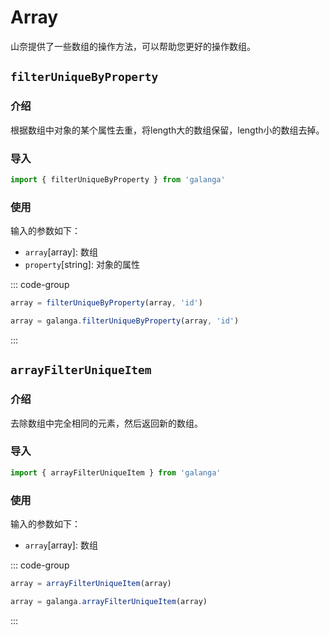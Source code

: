 # Array

山奈提供了一些数组的操作方法，可以帮助您更好的操作数组。

## `filterUniqueByProperty`

### 介绍

根据数组中对象的某个属性去重，将length大的数组保留，length小的数组去掉。

### 导入

```js
import { filterUniqueByProperty } from 'galanga'
```

### 使用

输入的参数如下：

- `array`[array]: 数组
- `property`[string]: 对象的属性

::: code-group

```js [按需引入]
array = filterUniqueByProperty(array, 'id')
```

```js [全局引入]
array = galanga.filterUniqueByProperty(array, 'id')
```

:::

## `arrayFilterUniqueItem`

### 介绍

去除数组中完全相同的元素，然后返回新的数组。

### 导入

```js
import { arrayFilterUniqueItem } from 'galanga'
```

### 使用

输入的参数如下：

- `array`[array]: 数组

::: code-group

```js [按需引入]
array = arrayFilterUniqueItem(array)
```

```js [全局引入]
array = galanga.arrayFilterUniqueItem(array)
```

:::